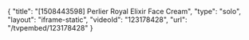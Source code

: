 {
    "title": "[1508443598] Perlier Royal Elixir Face Cream",
    "type": "solo",
    "layout": "iframe-static",
    "videoId": "123178428",
    "url": "\/tvpembed\/123178428"
}